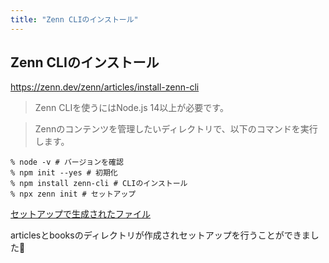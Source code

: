 ```yaml
---
title: "Zenn CLIのインストール"
---
```


## Zenn CLIのインストール

https://zenn.dev/zenn/articles/install-zenn-cli


> Zenn CLIを使うにはNode.js 14以上が必要です。


> Zennのコンテンツを管理したいディレクトリで、以下のコマンドを実行します。

```
% node -v # バージョンを確認
% npm init --yes # 初期化
% npm install zenn-cli # CLIのインストール
% npx zenn init # セットアップ
```

[セットアップで生成されたファイル](https://github.com/hott3/zenn-docs-trial/commit/f687870ee6a849a17516fb9baa97b1a9c4ec7afb)

articlesとbooksのディレクトリが作成されセットアップを行うことができました🎉